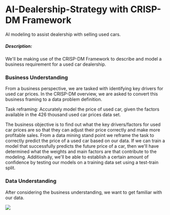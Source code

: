 # AI-Dealership-Strategy with CRISP-DM Framework
AI modeling to assist dealership with selling used cars.


##### Description:
We'll be making use of the CRISP-DM Framework to describe and model a business requirement for a used car dealership.



### Business Understanding

From a business perspective, we are tasked with identifying key drivers for used car prices. In the CRISP-DM overview, we are asked to convert this business framing to a data problem definition.

Task reframing: Accurately model the price of used car, given the factors available in the 426 thousand used car prices data set.

The business objective is to find out what the key drivers/factors for used car prices are so that they can adjust their price correctly and make more profitable sales. From a data mining stand point we reframe the task to correctly predict the price of a used car based on our data. If we can train a model that successfully predicts the future price of a car, then we'll have determined what the weights and main factors are that contribute to the modeling. Additionally, we'll be able to establish a certain amount of confidence by testing our models on a training data set using a test-train split.


### Data Understanding

After considering the business understanding, we want to get familiar with our data.


<img src="images/NAs"/>



